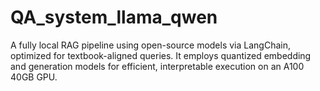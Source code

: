 # QA_system_llama_qwen
A fully local RAG pipeline using open-source models via LangChain, optimized for textbook-aligned queries. It employs quantized embedding and generation models for efficient, interpretable execution on an A100 40GB GPU.
